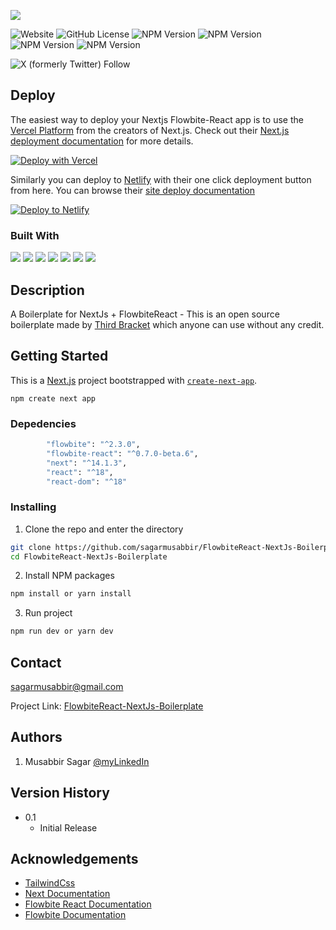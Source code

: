 <a href="https://next-flowbite-react.vercel.app/"  target="_blank"><img src="https://raw.githubusercontent.com/sagarmusabbir/next-flowbite-react/main/public/screenshot.png" href="https://next-flowbite-react.vercel.app/"/></a>

![Website](https://img.shields.io/website?url=https%3A%2F%2Fnext-flowbite-react.vercel.app%2F&style=flat-square&label=Demoe&labelColor=white)
![GitHub License](https://img.shields.io/github/license/sagarmusabbir/next-flowbite-react?style=flat-square&label=License&labelColor=white)
![NPM Version](https://img.shields.io/npm/v/flowbite?style=flat-square&label=Flowbite&labelColor=white)
![NPM Version](https://img.shields.io/npm/v/flowbite-react?style=flat-square&label=Flowbite-React&labelColor=white)
![NPM Version](https://img.shields.io/npm/v/tailwindcss?style=flat-square&label=Tailwind&labelColor=white)
![NPM Version](https://img.shields.io/npm/v/next?style=flat-square&label=Next.js&labelColor=white&color=%231e293b)



![X (formerly Twitter) Follow](https://img.shields.io/twitter/follow/MusabbirSagar?label=Follow)













## Deploy

The easiest way to deploy your Nextjs Flowbite-React app is to use the [Vercel Platform](https://vercel.com/new?utm_medium=default-template&filter=next.js&utm_source=create-next-app&utm_campaign=create-next-app-readme) from the creators of Next.js. Check out their [Next.js deployment documentation](https://nextjs.org/docs/deployment) for more details. 

[![Deploy with Vercel](https://vercel.com/button)](https://vercel.com/new/clone?repository-url=https%3A%2F%2Fgithub.com%2Fvercel%2Fnext.js%2Ftree%2Fcanary%2Fexamples%2Fhello-world)

Similarly you can deploy to [Netlify](https://netlify.com) with their one click deployment button from here. You can browse their [site deploy documentation](https://nextjs.org/docs/deployment)

[![Deploy to Netlify](https://www.netlify.com/img/deploy/button.svg)](https://app.netlify.com/start/deploy?repository=https://github.com/netlify/netlify-statuskit)



### Built With

<p float="left">
<img src="https://img.shields.io/badge/_-Next-%23334155?style=for-the-badge&logo=next.js"/> 
<img src="https://img.shields.io/badge/_-Tailwind-%23334155?style=for-the-badge&logo=tailwindcss"/> 
<img src="https://img.shields.io/badge/_-Node-%23334155?style=for-the-badge&logo=node.js"/>
<img src="https://img.shields.io/badge/_-Javascript-%23334155?style=for-the-badge&logo=javascript"/>
<img src="https://img.shields.io/badge/_-React-%23334155?style=for-the-badge&logo=react"/>
<img src="https://img.shields.io/badge/_-Vercel-%23334155?style=for-the-badge&logo=vercel"/>
<img src="https://img.shields.io/badge/_-Wordpress-%23334155?style=for-the-badge&logo=wordpress"/>

</p>

## Description

A Boilerplate for NextJs + FlowbiteReact - This is an open source boilerplate made by [Third Bracket](https://www.thirdbracket.co.uk/) which anyone can use without any credit.

## Getting Started

This is a [Next.js](https://nextjs.org/) project bootstrapped with [`create-next-app`](https://github.com/vercel/next.js/tree/canary/packages/create-next-app).

```
npm create next app
```

### Depedencies

```bash
        "flowbite": "^2.3.0",
        "flowbite-react": "^0.7.0-beta.6",
        "next": "^14.1.3",
        "react": "^18",
        "react-dom": "^18"
```

### Installing

1. Clone the repo and enter the directory

```sh
git clone https://github.com/sagarmusabbir/FlowbiteReact-NextJs-Boilerplate.git
cd FlowbiteReact-NextJs-Boilerplate
```

2. Install NPM packages

```sh
npm install or yarn install
```

3. Run project

```sh
npm run dev or yarn dev
```

## Contact

sagarmusabbir@gmail.com

Project Link: [FlowbiteReact-NextJs-Boilerplate](https://github.com/sagarmusabbir/FlowbiteReact-NextJs-Boilerplate)

## Authors

1. Musabbir Sagar [@myLinkedIn](https://www.linkedin.com/in/musabbirsagar/)

## Version History

- 0.1
  - Initial Release

<!-- ## License

This project is licensed under the [Name] License - see the LICENSE.md file for details -->

## Acknowledgements

- [TailwindCss](https://www.tailwindcss.com)
- [Next Documentation](https://nextjs.org/docs)
- [Flowbite React Documentation](https://www.flowbite-react.com/docs/getting-started/introduction)
- [Flowbite Documentation](https://flowbite.com/docs/getting-started/introduction/)

